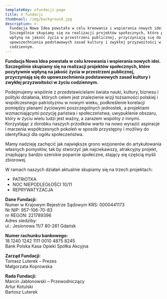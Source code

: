 ```yaml
---
templateKey: ofundacji-page
title: O fundacji
thumbnail: /img/background.jpg
description: >-
  Fundacja Nowa Idea powstała w celu kreowania i wspierania nowych idei.
  Szczególnie skupiamy się na realizacji projektów społecznych, które pozytywnie
  wpłyną na jakość życia w przestrzeni publicznej, przyczyniają się do
  upowszechnienia podstawowych zasad kultury i zwykłej przyzwoitości w życiu
  codziennym.
---
```

**Fundacja Nowa Idea powstała w celu kreowania i wspierania nowych idei. Szczególnie skupiamy się na realizacji projektów społecznych, które pozytywnie wpłyną na jakość życia w przestrzeni publicznej, przyczyniają się do upowszechnienia podstawowych zasad kultury i zwykłej przyzwoitości w życiu codziennym.**

Podejmujemy wspólnie z przedstawicielami świata nauki, kultury, biznesu i polityki działania, których celem jest znalezienie wizji tożsamości polskiej i współczesnego patriotyzmu w nowym wieku, podkreślenie korelacji pomiędzy planami życiowymi poszczególnych jednostek, a projektami wzmacniającymi pozycję państwa i społeczeństwa, uwypuklenie obszaru, który w życiu wielu ludzi jest ważny, a zarazem wspólny z innymi. Korzystając z dorobku naszych przodków warto na nowo wyrazić aspiracje i marzenia współczesnych pokoleń w sposób przystępny i możliwy do identyfikacji dla ogółu społeczeństwa.

Mamy nadzieję zachęcić jak największe grono wizjonerów do artykułowania własnych pomysłów, tak by stworzyć jak najciekawszy, atrakcyjny projekt, znajdujący bardzo szerokie poparcie społeczne, stający się częścią myśli zbiorowej.

W ramach naszych działań aktualnie skupiamy się na trzech projektach:

* PATRIOTKA  
* NOC NIEPODLEGŁOŚCI 10/11
* REPRYWATYZACJA 



**Dane Fundacji:**\
Numer w Krajowym Rejestrze Sądowym KRS: 0000441173\
Nr NIP: 957-106-70-83\
nr REGON: 221789396\
Adres siedziby:\
ul.: Jesionowa 11/7
80-261 Gdańsk   

**Numer rachunku bankowego:**\
18 1240 1242 1111 0010 4875 8245\
Bank Polska Kasa Opieki Spółka Akcyjna

**Zarząd Fundacji:**\
Tomasz Luterek – Prezes\
Małgorzata Koprowska

**Rada Fundacji:**\
Marcin Jabłonowski – Przewodniczący\
Artur Kotulski\
Bartosz Luterek
